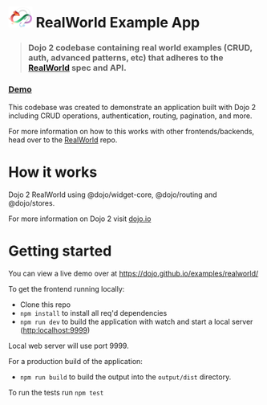 # <img src="logo.png" width="48"> RealWorld Example App

> ### Dojo 2 codebase containing real world examples (CRUD, auth, advanced patterns, etc) that adheres to the [RealWorld](https://github.com/gothinkster/realworld) spec and API.

### [Demo](https://dojo.github.io/examples/realworld/)&nbsp;&nbsp;&nbsp;&nbsp;


This codebase was created to demonstrate an application built with Dojo 2 including CRUD operations, authentication, routing, pagination, and more.

For more information on how to this works with other frontends/backends, head over to the [RealWorld](https://github.com/gothinkster/realworld) repo.


# How it works

Dojo 2 RealWorld using @dojo/widget-core, @dojo/routing and @dojo/stores.

For more information on Dojo 2 visit [dojo.io](https://dojo.io)

# Getting started

You can view a live demo over at https://dojo.github.io/examples/realworld/

To get the frontend running locally:

- Clone this repo
- `npm install` to install all req'd dependencies
- `npm run dev` to build the application with watch and start a local server ([http:localhost:9999](http:localhost:9999))

Local web server will use port 9999.

For a production build of the application:

- `npm run build` to build the output into the `output/dist` directory.

To run the tests run `npm test`

